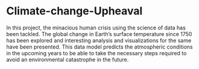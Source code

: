 # Climate-change-Upheaval
In this project, the minacious human crisis using the science of data has been tackled. The global change in Earth’s surface temperature since 1750 has been explored and interesting analysis and visualizations for the same have been presented. This data model predicts the atmospheric conditions in the upcoming years to be able to take the necessary steps required to avoid an environmental catastrophe in the future.
